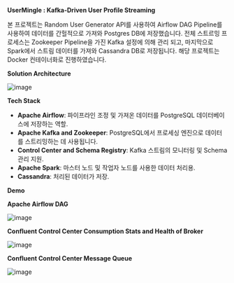 **UserMingle : Kafka-Driven User Profile Streaming**

본 프로젝트는 Random User Generator API를 사용하여 Airflow DAG Pipeline를 사용하여 데이터를 간헐적으로 가져와 Postgres DB에 저장했습니다.
전체 스트르밍 프로세스는 Zookeeper Pipeline을 가진 Kafka 설정에 의해 관리 되고, 마지막으로 Spark에서 스트림 데이터를 가져와 Cassandra DB로 저장됩니다.
해당 프로젝트는 Docker 컨테이너화로 진행하였습니다.

**Solution Architecture**

![image](https://github.com/vedanthv/data-engineering-portfolio/assets/44313631/bf025b1f-e051-4f1e-9353-1d2b837060b4)

**Tech Stack**

- **Apache Airflow**: 파이프라인 조정 및 가져온 데이터를 PostgreSQL 데이터베이스에 저장하는 역할.
- **Apache Kafka and Zookeeper**: PostgreSQL에서 프로세싱 엔진으로 데이터를 스트리밍하는 데 사용됩니다.
- **Control Center and Schema Registry**: Kafka 스트림의 모니터링 및 Schema 관리 지원.
- **Apache Spark**: 마스터 노드 및 작업자 노드를 사용한 데이터 처리용.
- **Cassandra**: 처리된 데이터가 저장.


**Demo**

**Apache Airflow DAG**

![image](https://github.com/vedanthv/data-engineering-portfolio/assets/44313631/3f34b376-804b-4534-a2c6-0225049350c0)

**Confluent Control Center Consumption Stats and Health of Broker**

![image](https://github.com/vedanthv/data-engineering-portfolio/assets/44313631/0bc1fda0-8fd6-43cb-96e3-648f84fba894)

**Confluent Control Center Message Queue**

![image](https://github.com/vedanthv/data-engineering-portfolio/assets/44313631/ed4c9f80-0248-4502-b5c2-ddbd43ea7d81)
